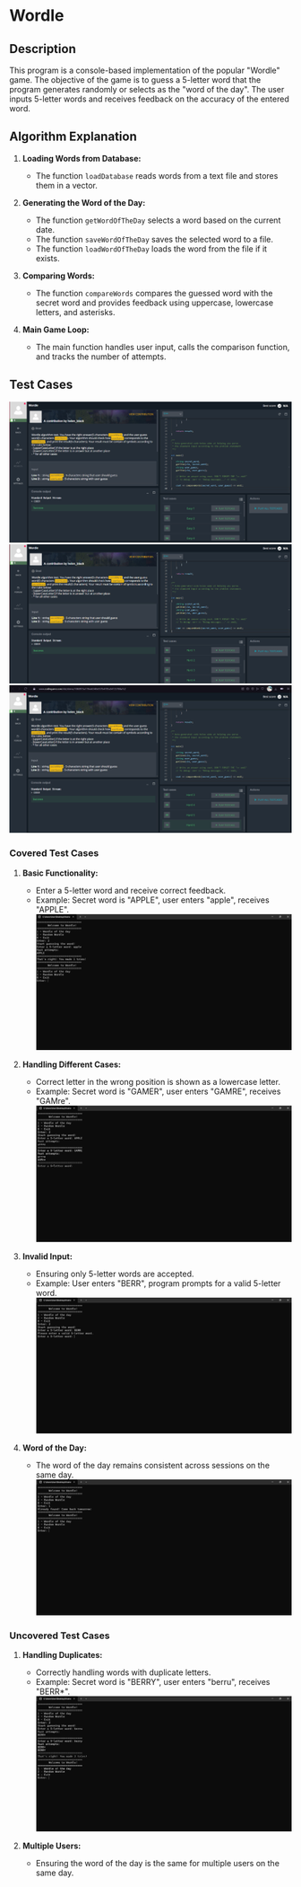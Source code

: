 # Wordle

## Description

This program is a console-based implementation of the popular "Wordle" game. The objective of the game is to guess a 5-letter word that the program generates randomly or selects as the "word of the day". The user inputs 5-letter words and receives feedback on the accuracy of the entered word.

## Algorithm Explanation

1. **Loading Words from Database:**
   - The function `loadDatabase` reads words from a text file and stores them in a vector.

2. **Generating the Word of the Day:**
   - The function `getWordOfTheDay` selects a word based on the current date.
   - The function `saveWordOfTheDay` saves the selected word to a file.
   - The function `loadWordOfTheDay` loads the word from the file if it exists.

3. **Comparing Words:**
   - The function `compareWords` compares the guessed word with the secret word and provides feedback using uppercase, lowercase letters, and asterisks.

4. **Main Game Loop:**
   - The main function handles user input, calls the comparison function, and tracks the number of attempts.

## Test Cases
![alt text](image-6.png)
![alt text](image-7.png)
![alt text](image-8.png)
### Covered Test Cases

1. **Basic Functionality:**
   - Enter a 5-letter word and receive correct feedback.
   - Example: Secret word is "APPLE", user enters "apple", receives "APPLE".
   ![alt text](image-1.png)

2. **Handling Different Cases:**
   - Correct letter in the wrong position is shown as a lowercase letter.
   - Example: Secret word is "GAMER", user enters "GAMRE", receives "GAMre".
   ![alt text](image-2.png)

3. **Invalid Input:**
   - Ensuring only 5-letter words are accepted.
   - Example: User enters "BERR", program prompts for a valid 5-letter word.
   ![alt text](image-3.png)

4. **Word of the Day:**
   - The word of the day remains consistent across sessions on the same day.
   ![alt text](image-4.png)

### Uncovered Test Cases

1. **Handling Duplicates:**
   - Correctly handling words with duplicate letters.
   - Example: Secret word is "BERRY", user enters "berru", receives "BERR*".
   ![alt text](image-5.png)

2. **Multiple Users:**
   - Ensuring the word of the day is the same for multiple users on the same day.
